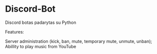 # Discord-Bot
Discord botas padarytas su Python

Features:

Server administration (kick, ban, mute, temporary mute, unmute, unban); Abillity to play music from YouTube
